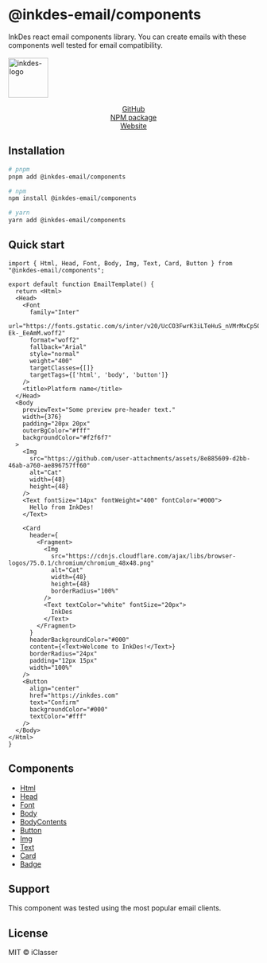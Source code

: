 # @inkdes-email/components
InkDes react email components library. You can create emails with these components well tested for email compatibility.
<br />
<br />
<img width="80" height="80" alt="inkdes-logo" src="https://github.com/user-attachments/assets/8e885609-d2bb-46ab-a760-ae896757ff60" />
<br />

<div style='text-align:center'>
  <a href='https://github.com/iClasser/inkdes-email-comps'>GitHub<a>
  </hr>
</div>


<div style='text-align:center'>
  <a href='https://www.npmjs.com/package/@inkdes-email/components'>NPM package<a>
  </hr>
</div>


<div style='text-align:center'>
  <a href='https://inkdes.com'>Website<a>
  </hr>
</div>

## Installation

```bash
# pnpm
pnpm add @inkdes-email/components

# npm
npm install @inkdes-email/components

# yarn
yarn add @inkdes-email/components
```

## Quick start

```tsx
import { Html, Head, Font, Body, Img, Text, Card, Button } from "@inkdes-email/components";

export default function EmailTemplate() {
  return <Html>
  <Head>
    <Font
      family="Inter"
      url="https://fonts.gstatic.com/s/inter/v20/UcCO3FwrK3iLTeHuS_nVMrMxCp50SjIw2boKoduKmMEVuLyfAZJhiJ-Ek-_EeAmM.woff2"
      format="woff2"
      fallback="Arial"
      style="normal"
      weight="400"
      targetClasses={[]}
      targetTags={['html', 'body', 'button']}
    />
    <title>Platform name</title>
  </Head>
  <Body
    previewText="Some preview pre-header text."
    width={376}
    padding="20px 20px"
    outerBgColor="#fff"
    backgroundColor="#f2f6f7"
  >
    <Img
      src="https://github.com/user-attachments/assets/8e885609-d2bb-46ab-a760-ae896757ff60"
      alt="Cat"
      width={48}
      height={48}
    />
    <Text fontSize="14px" fontWeight="400" fontColor="#000">
      Hello from InkDes!
    </Text>

    <Card
      header={
        <Fragment>
          <Img
            src="https://cdnjs.cloudflare.com/ajax/libs/browser-logos/75.0.1/chromium/chromium_48x48.png"
            alt="Cat"
            width={48}
            height={48}
            borderRadius="100%"
          />
          <Text textColor="white" fontSize="20px">
            InkDes
          </Text>
        </Fragment>
      }
      headerBackgroundColor="#000"
      content={<Text>Welcome to InkDes!</Text>}
      borderRadius="24px"
      padding="12px 15px"
      width="100%"
    />
    <Button
      align="center"
      href="https://inkdes.com"
      text="Confirm"
      backgroundColor="#000"
      textColor="#fff"
    />
  </Body>
</Html>
}
```

## Components

 - <a href='https://github.com/iClasser/inkdes-email-comps/tree/canary/packages/html'>Html</a>
 - <a href='https://github.com/iClasser/inkdes-email-comps/tree/canary/packages/head'>Head</a>
 - <a href='https://github.com/iClasser/inkdes-email-comps/tree/canary/packages/font'>Font</a>
 - <a href='https://github.com/iClasser/inkdes-email-comps/tree/canary/packages/body'>Body</a>
 - <a href='https://github.com/iClasser/inkdes-email-comps/tree/canary/packages/body-contents'>BodyContents</a>
 - <a href='https://github.com/iClasser/inkdes-email-comps/tree/canary/packages/button'>Button</a>
 - <a href='https://github.com/iClasser/inkdes-email-comps/tree/canary/packages/img'>Img</a>
 - <a href='https://github.com/iClasser/inkdes-email-comps/tree/canary/packages/text'>Text</a>
 - <a href='https://github.com/iClasser/inkdes-email-comps/tree/canary/packages/card'>Card</a>
 - <a href='https://github.com/iClasser/inkdes-email-comps/tree/canary/packages/badge'>Badge</a>

## Support

This component was tested using the most popular email clients.

## License

MIT © iClasser



